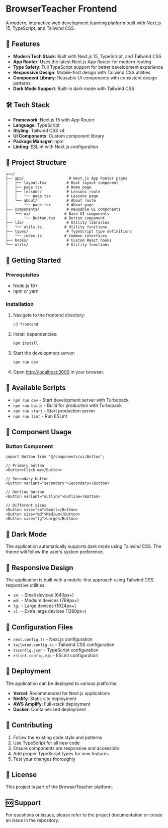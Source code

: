 # BrowserTeacher Frontend

A modern, interactive web development learning platform built with Next.js 15, TypeScript, and Tailwind CSS.

## 🚀 Features

- **Modern Tech Stack**: Built with Next.js 15, TypeScript, and Tailwind CSS
- **App Router**: Uses the latest Next.js App Router for modern routing
- **Type Safety**: Full TypeScript support for better development experience
- **Responsive Design**: Mobile-first design with Tailwind CSS utilities
- **Component Library**: Reusable UI components with consistent design patterns
- **Dark Mode Support**: Built-in dark mode with Tailwind CSS

## 🛠️ Tech Stack

- **Framework**: Next.js 15 with App Router
- **Language**: TypeScript
- **Styling**: Tailwind CSS v4
- **UI Components**: Custom component library
- **Package Manager**: npm
- **Linting**: ESLint with Next.js configuration

## 📁 Project Structure

```
src/
├── app/                    # Next.js App Router pages
│   ├── layout.tsx         # Root layout component
│   ├── page.tsx           # Home page
│   ├── lessons/           # Lessons route
│   │   └── page.tsx       # Lessons page
│   └── about/             # About route
│       └── page.tsx       # About page
├── components/            # Reusable UI components
│   └── ui/               # Base UI components
│       └── Button.tsx    # Button component
├── lib/                   # Utility libraries
│   └── utils.ts          # Utility functions
├── types/                 # TypeScript type definitions
│   └── index.ts          # Common interfaces
├── hooks/                 # Custom React hooks
└── utils/                 # Utility functions
```

## 🚀 Getting Started

### Prerequisites

- Node.js 18+ 
- npm or yarn

### Installation

1. Navigate to the frontend directory:
   ```bash
   cd frontend
   ```

2. Install dependencies:
   ```bash
   npm install
   ```

3. Start the development server:
   ```bash
   npm run dev
   ```

4. Open [http://localhost:3000](http://localhost:3000) in your browser.

## 📝 Available Scripts

- `npm run dev` - Start development server with Turbopack
- `npm run build` - Build for production with Turbopack
- `npm run start` - Start production server
- `npm run lint` - Run ESLint

## 🎨 Component Usage

### Button Component

```tsx
import Button from '@/components/ui/Button';

// Primary button
<Button>Click me</Button>

// Secondary button
<Button variant="secondary">Secondary</Button>

// Outline button
<Button variant="outline">Outline</Button>

// Different sizes
<Button size="sm">Small</Button>
<Button size="md">Medium</Button>
<Button size="lg">Large</Button>
```

## 🌙 Dark Mode

The application automatically supports dark mode using Tailwind CSS. The theme will follow the user's system preference.

## 📱 Responsive Design

The application is built with a mobile-first approach using Tailwind CSS responsive utilities:

- `sm:` - Small devices (640px+)
- `md:` - Medium devices (768px+)
- `lg:` - Large devices (1024px+)
- `xl:` - Extra large devices (1280px+)

## 🔧 Configuration Files

- `next.config.ts` - Next.js configuration
- `tailwind.config.ts` - Tailwind CSS configuration
- `tsconfig.json` - TypeScript configuration
- `eslint.config.mjs` - ESLint configuration

## 🚀 Deployment

The application can be deployed to various platforms:

- **Vercel**: Recommended for Next.js applications
- **Netlify**: Static site deployment
- **AWS Amplify**: Full-stack deployment
- **Docker**: Containerized deployment

## 🤝 Contributing

1. Follow the existing code style and patterns
2. Use TypeScript for all new code
3. Ensure components are responsive and accessible
4. Add proper TypeScript types for new features
5. Test your changes thoroughly

## 📄 License

This project is part of the BrowserTeacher platform.

## 🆘 Support

For questions or issues, please refer to the project documentation or create an issue in the repository.
